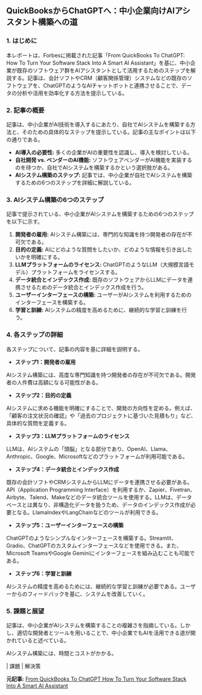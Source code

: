## QuickBooksからChatGPTへ：中小企業向けAIアシスタント構築への道

### 1. はじめに

本レポートは、Forbesに掲載された記事「From QuickBooks To ChatGPT: How To Turn Your Software Stack Into A Smart AI Assistant」を基に、中小企業が既存のソフトウェア群をAIアシスタントとして活用するためのステップを解説する。記事は、会計ソフトやCRM（顧客関係管理）システムなどの既存のソフトウェアを、ChatGPTのようなAIチャットボットと連携させることで、データの分析や活用を効率化する方法を提示している。

### 2. 記事の概要

記事は、中小企業がAI技術を導入するにあたり、自社でAIシステムを構築する方法と、そのための具体的なステップを提示している。記事の主なポイントは以下の通りである。

* **AI導入の必要性:** 多くの企業がAIの重要性を認識し、導入を検討している。
* **自社開発 vs. ベンダーのAI機能:** ソフトウェアベンダーがAI機能を実装するのを待つか、自社でAIシステムを構築するかという選択肢がある。
* **AIシステム構築のステップ:** 記事では、中小企業が自社でAIシステムを構築するための6つのステップを詳細に解説している。

### 3. AIシステム構築の6つのステップ

記事で提示されている、中小企業がAIシステムを構築するための6つのステップを以下に示す。

1. **開発者の雇用:** AIシステム構築には、専門的な知識を持つ開発者の存在が不可欠である。
2. **目的の定義:** AIにどのような質問をしたいか、どのような情報を引き出したいかを明確にする。
3. **LLMプラットフォームのライセンス:** ChatGPTのようなLLM（大規模言語モデル）プラットフォームをライセンスする。
4. **データ統合とインデックス作成:** 既存のソフトウェアからLLMにデータを連携させるためのデータ統合とインデックス作成を行う。
5. **ユーザーインターフェースの構築:** ユーザーがAIシステムを利用するためのインターフェースを構築する。
6. **学習と訓練:** AIシステムの精度を高めるために、継続的な学習と訓練を行う。

### 4. 各ステップの詳細

各ステップについて、記事の内容を基に詳細を説明する。

* **ステップ1：開発者の雇用**

 AIシステム構築には、高度な専門知識を持つ開発者の存在が不可欠である。開発者の人件費は高額になる可能性がある。

* **ステップ2：目的の定義**

 AIシステムに求める機能を明確にすることで、開発の方向性を定める。例えば、「顧客の注文状況の確認」や「過去のプロジェクトに基づいた見積もり」など、具体的な質問を定義する。

* **ステップ3：LLMプラットフォームのライセンス**

 LLMは、AIシステムの「頭脳」となる部分であり、OpenAI、Llama、Anthropic、Google、Microsoftなどのプラットフォームが利用可能である。

* **ステップ4：データ統合とインデックス作成**

 既存の会計ソフトやCRMシステムからLLMにデータを連携させる必要がある。API（Application Programming Interface）を利用するか、Zapier、Fivetran、Airbyte、Talend、Makeなどのデータ統合ツールを使用する。LLMは、データベースとは異なり、非構造化データを扱うため、データのインデックス作成が必要となる。LlamaIndexやLangChainなどのツールが利用できる。

* **ステップ5：ユーザーインターフェースの構築**

 ChatGPTのようなシンプルなインターフェースを構築する。Streamlit、Gradio、ChatGPTのカスタムインターフェースなどを使用できる。また、Microsoft TeamsやGoogle Geminiにインターフェースを組み込むことも可能である。

* **ステップ6：学習と訓練**

 AIシステムの精度を高めるためには、継続的な学習と訓練が必要である。ユーザーからのフィードバックを基に、システムを改善していく。

### 5. 課題と展望

記事は、中小企業がAIシステムを構築することの複雑さを指摘している。しかし、適切な開発者とツールを用いることで、中小企業でもAIを活用できる道が開かれていると述べている。

AIシステム構築には、時間とコストがかかる。

| 課題 | 解決策 

**元記事:** [From QuickBooks To ChatGPT How To Turn Your Software Stack Into A Smart AI Assistant](https://www.forbes.com/sites/quickerbettertech/2025/04/15/from-quickbooks-to-chatgpt-how-to-turn-your-software-stack-into-a-smart-ai-assistant/)